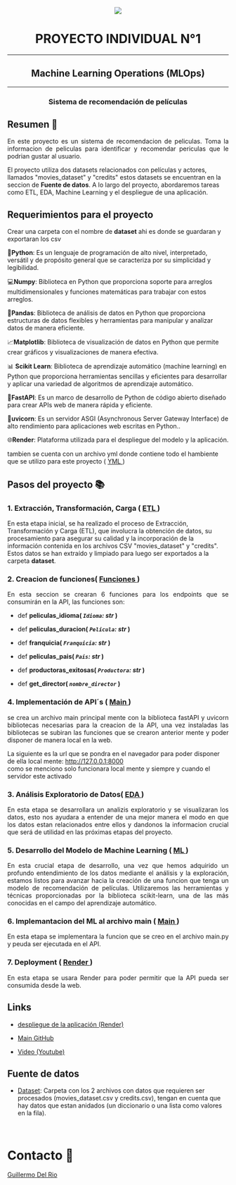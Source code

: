 <p align=center><img src=https://d31uz8lwfmyn8g.cloudfront.net/Assets/logo-henry-white-lg.png><p>

<h1 align="center"> PROYECTO INDIVIDUAL N°1</h1>
<hr>

 
<h2 align="center">Machine Learning Operations (MLOps)</h2>
  <hr>
<h3 align="center">Sistema de recomendación de películas</h3>



## Resumen 📃 
<p align="justify">
  En este proyecto es un sistema de recomendacion de peliculas. Toma la informacion de peliculas para identificar y recomendar periculas que le podrian gustar al usuario.

  El proyecto utiliza dos datasets relacionados con películas y actores, llamados "movies_dataset" y "credits" estos datasets se encuentran en la seccion de **Fuente de datos**. A lo largo del proyecto, abordaremos tareas como ETL, EDA, Machine Learning y el despliegue de una aplicación.

</p>



## Requerimientos para el proyecto

<p align="justify">

  Crear una carpeta con el nombre de **dataset** ahi es donde se guardaran y exportaran los csv

  🐍**Python**:  Es un lenguaje de programación de alto nivel, interpretado, versátil y de propósito general que se caracteriza por su simplicidad y legibilidad. 

  💻**Numpy**: Biblioteca en Python que proporciona soporte para arreglos multidimensionales y funciones matemáticas para trabajar con estos arreglos. 

  🐼**Pandas**: Biblioteca de análisis de datos en Python que proporciona estructuras de datos flexibles y herramientas para manipular y analizar datos de manera eficiente.

  📈**Matplotlib**:  Biblioteca de visualización de datos en Python que permite crear gráficos y visualizaciones de manera efectiva.

  📊 **Scikit Learn**: Biblioteca de aprendizaje automático (machine learning) en Python que proporciona herramientas sencillas y eficientes para desarrollar y aplicar una variedad de algoritmos de aprendizaje automático.

  📳**FastAPI**: Es un marco de desarrollo de Python de código abierto diseñado para crear APIs web de manera rápida y eficiente.

  📳**uvicorn**: Es un servidor ASGI (Asynchronous Server Gateway Interface) de alto rendimiento para aplicaciones web escritas en Python..

  🌐**Render**: Plataforma utilizada para el despliegue del modelo y la aplicación.


  tambien se cuenta con un archivo yml donde contiene todo el hambiente que se utilizo para este proyecto ( [ YML ](https://github.com/gdelrio0410/PI_1_Recomendaciones_de_peliculas_ML_OPS/blob/main/environment.yml))

</p>


## Pasos del proyecto 📚
### 1. Extracción, Transformación, Carga ( [ ETL ](https://github.com/gdelrio0410/PI_1_Recomendaciones_de_peliculas_ML_OPS/blob/master/ETL.ipynb))

<p align="justify">

  En esta etapa inicial, se ha realizado el proceso de Extracción, Transformación y Carga (ETL), que involucra la obtención de datos, su procesamiento para asegurar su calidad y la incorporación de la información contenida en los archivos CSV "movies_dataset" y "credits". Estos datos se han extraído y limpiado para luego ser exportados a la carpeta **dataset**.

</p>



### 2. Creacion de funciones( [ Funciones  ](https://github.com/gdelrio0410/PI_1_Recomendaciones_de_peliculas_ML_OPS/blob/master/funciones.ipynb))

<p align="justify">
  En esta seccion se crearan 6 funciones para los endpoints que se consumirán en la API, las funciones son:

+ def **peliculas_idioma( *`Idioma`: str* )**

+ def **peliculas_duracion( *`Pelicula`: str* )**

+ def **franquicia( *`Franquicia`: str* )**

+ def **peliculas_pais( *`Pais`: str* )**

+ def **productoras_exitosas( *`Productora`: str* )**

+ def **get_director( *`nombre_director`* )**
  

</p>



### 4. Implementación de API´s ( [ Main ](https://github.com/gdelrio0410/PI_1_Recomendaciones_de_peliculas_ML_OPS/blob/master/main.py))


<p align="justify">
  se crea un archivo main principal mente con la biblioteca fastAPI y uvicorn bibliotecas necesarias para la creacion de la API, una vez instaladas las bibliotecas se subiran las funciones que se crearon anterior mente y poder disponer de manera local en la web.

  La siguiente es la url que se pondra en el navegador para poder disponer de ella local mente:
  http://127.0.0.1:8000 <br> como se menciono solo funcionara local mente y siempre y cuando el servidor este activado

</p>



### 3. Análisis Exploratorio de Datos( [ EDA ](https://github.com/gdelrio0410/PI_1_Recomendaciones_de_peliculas_ML_OPS/blob/master/EDA.ipynb))

<p align="justify">
  En esta etapa se desarrollara un analizis exploratorio y se visualizaran los datos, esto nos ayudara a entender de una mejor manera el modo en que los datos estan relacionados entre ellos y dandonos la informacion crucial que será de utilidad en las próximas etapas del proyecto.

</p>


### 5. Desarrollo del Modelo de Machine Learning ( [ ML ](https://github.com/gdelrio0410/PI_1_Recomendaciones_de_peliculas_ML_OPS/blob/master/ML.ipynb))


<p align="justify">
  En esta crucial etapa de desarrollo, una vez que hemos adquirido un profundo entendimiento de los datos mediante el análisis y la exploración, estamos listos para avanzar hacia la creación de una funcion que tenga un modelo de recomendación de películas. Utilizaremos las herramientas y técnicas proporcionadas por la biblioteca scikit-learn, una de las más conocidas en el campo del aprendizaje automático.

</p>


### 6. Implemantacion del ML al archivo main ( [ Main ](https://github.com/gdelrio0410/PI_1_Recomendaciones_de_peliculas_ML_OPS/blob/master/main.py))


<p align="justify">
  En esta etapa se implementara la funcion que se creo en el archivo main.py y peuda ser ejecutada en el API.

</p>

### 7. Deployment ( [ Render ](https://pi-recomendacione-peliculas-api-guillermo.onrender.com/docs))


<p align="justify">
  En esta etapa se usara Render para poder permitir que la API pueda ser consumida desde la web.

</p>


## **Links**
+ [despliegue de la aplicación (Render)](https://pi-recomendacione-peliculas-api-guillermo.onrender.com/docs)

+ [Main GitHub](https://github.com/gdelrio0410)

+ [Video (Youtube)]()


## **Fuente de datos**

+ [Dataset](https://drive.google.com/drive/folders/1mfUVyP3jS-UMdKHERknkQ4gaCRCO2e1v): Carpeta con los 2 archivos con datos que requieren ser procesados (movies_dataset.csv y credits.csv), tengan en cuenta que hay datos que estan anidados (un diccionario o una lista como valores en la fila).
<br/>


# Contacto 📱
[Guillermo Del Rio](https://www.linkedin.com/in/guillermo-delrio-807311122/)